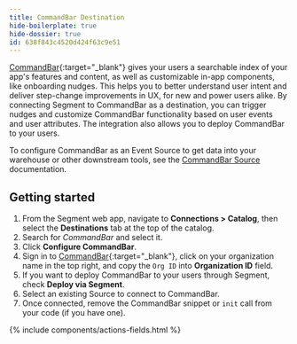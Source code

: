 ```yaml
---
title: CommandBar Destination
hide-boilerplate: true
hide-dossier: true
id: 638f843c4520d424f63c9e51
---
```


[CommandBar](https://www.commandbar.com){:target="_blank"} gives your users a searchable index of your app's features and content, as well as customizable in-app components, like onboarding nudges. This helps you to better understand user intent and deliver step-change improvements in UX, for new and power users alike. By connecting Segment to CommandBar as a destination, you can trigger nudges and customize CommandBar functionality based on user events and user attributes. The integration also allows you to deploy CommandBar to your users.

To configure CommandBar as an Event Source to get data into your warehouse or other downstream tools, see the [CommandBar Source](/docs/connections/sources/catalog/cloud-apps/commandbar/) documentation.

## Getting started

1. From the Segment web app, navigate to **Connections > Catalog**, then select the **Destinations** tab at the top of the catalog.
2. Search for *CommandBar* and select it.
3. Click **Configure CommandBar**.
4. Sign in to [CommandBar](app.commandbar.com/login){:target="_blank"}, click on your organization name in the top right, and copy the `Org ID` into **Organization ID** field.
5. If you want to deploy CommandBar to your users through Segment, check **Deploy via Segment**.
6. Select an existing Source to connect to CommandBar.
7. Once connected, remove the CommandBar snippet or `init` call from your code (if you have one).

<!-- The line below renders a table of connection settings (if applicable), Pre-built Mappings, and available actions. -->

{% include components/actions-fields.html %}


